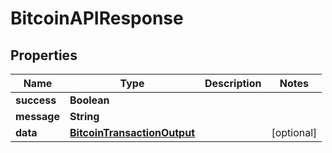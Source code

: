 # BitcoinAPIResponse

## Properties

| Name        | Type                                                        | Description | Notes       |
| ----------- | ----------------------------------------------------------- | ----------- | ----------- |
| **success** | **Boolean**                                                 |             |             |
| **message** | **String**                                                  |             |             |
| **data**    | [**BitcoinTransactionOutput**](bitcointransactionoutput.md) |             | \[optional] |

